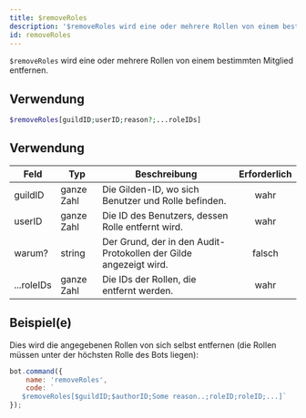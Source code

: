 ```yaml
---
title: $removeRoles
description: '$removeRoles wird eine oder mehrere Rollen von einem bestimmten Mitglied entfernen.'
id: removeRoles
---
```


`$removeRoles` wird eine oder mehrere Rollen von einem bestimmten Mitglied entfernen.

## Verwendung

```php
$removeRoles[guildID;userID;reason?;...roleIDs]
```

## Verwendung

| Feld       | Typ        | Beschreibung                                                      | Erforderlich |
| ---------- | ---------- | ----------------------------------------------------------------- |:------------:|
| guildID    | ganze Zahl | Die Gilden-ID, wo sich Benutzer und Rolle befinden.               |     wahr     |
| userID     | ganze Zahl | Die ID des Benutzers, dessen Rolle entfernt wird.                 |     wahr     |
| warum?     | string     | Der Grund, der in den Audit-Protokollen der Gilde angezeigt wird. |    falsch    |
| ...roleIDs | ganze Zahl | Die IDs der Rollen, die entfernt werden.                          |     wahr     |

## Beispiel(e)

Dies wird die angegebenen Rollen von sich selbst entfernen (die Rollen müssen unter der höchsten Rolle des Bots liegen):

```javascript
bot.command({
    name: 'removeRoles',
    code: `
   $removeRoles[$guildID;$authorID;Some reason..;roleID;roleID;...]`
});
```